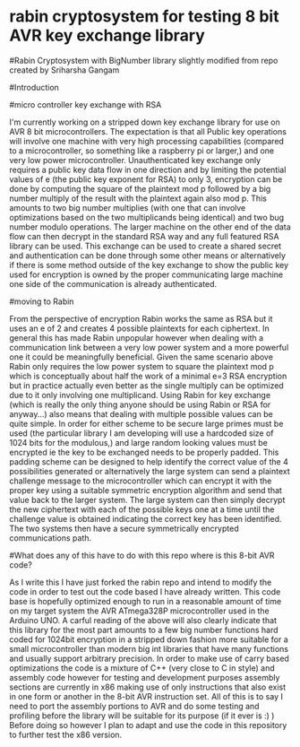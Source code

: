 # rabin cryptosystem for testing 8 bit AVR key exchange library
#Rabin Cryptosystem with BigNumber library slightly modified from repo created by Sriharsha Gangam

#Introduction

#micro controller key exchange with RSA

I'm currently working on a stripped down key exchange library for use on AVR 8 bit microcontrollers. The expectation is that all Public key operations will involve one machine with very high processing capabilities (compared to a microcontroller, so something like a raspberry pi or larger,) and one very low power microcontroller. Unauthenticated key exchange only requires a public key data flow in one direction and by limiting the potential values of e (the public key exponent for RSA) to only 3, encryption can be done by computing the square of the plaintext mod p followed by a big number multiply of the result with the plaintext again also mod p. This amounts to two big number multiplies (with one that can involve optimizations based on the two multiplicands being identical) and two bug number modulo operations. The larger machine on the other end of the data flow can then decrypt in the standard RSA way and any full featured RSA library can be used. This exchange can be used to create a shared secret and authentication can be done through some other means or alternatively if there is some method outside of the key exchange to show the public key used for encryption is owned by the proper communicating large machine one side of the communication is already authenticated.

#moving to Rabin

From the perspective of encryption Rabin works the same as RSA but it uses an e of 2 and creates 4 possible plaintexts for each ciphertext. In general this has made Rabin unpopular however when dealing with a communication link between a very low power system and a more powerful one it could be meaningfully beneficial. Given the same scenario above Rabin only requires the low power system to square the plaintext mod p which is conceptually about half the work of a minimal e=3 RSA encryption but in practice actually even better as the single multiply can be optimized due to it only involving one multiplicand. Using Rabin for key exchange (which is really the only thing anyone should be using Rabin or RSA for anyway...) also means that dealing with multiple possible values can be quite simple. In order for either scheme to be secure large primes must be used (the particular library I am developing will use a hardcoded size of 1024 bits for the modulous,) and large random looking values must be encrypted ie the key to be exchanged needs to be properly padded. This padding scheme can be designed to help identify the correct value of the 4 possibilities generated or alternatively the large system can send a plaintext challenge message to the microcontroller which can encrypt it with the proper key using a suitable symmetric encryption algorithm and send that value back to the larger system. The large system can then simply decrypt the new ciphertext with each of the possible keys one at a time until the challenge value is obtained indicating the correct key has been identified. The two systems then have a secure symmetrically encrypted communications path. 

#What does any of this have to do with this repo where is this 8-bit AVR code?

As I write this I have just forked the rabin repo and intend to modify the code in order to test out the code based I have already written. This code base is hopefully optimized enough to run in a reasonable amount of time on my target system the AVR ATmega328P microcontroller used in the Arduino UNO. A carful reading of the above will also clearly indicate that this library for the most part amounts to a few big number functions hard coded for 1024bit encryption in a stripped down fashion more suitable for a small microcontroller than modern big int libraries that have many functions and usually support arbitrary precision. In order to make use of carry based optimizations the code is a mixture of C++ (very close to C in style) and assembly code however for testing and development purposes assembly sections are currently in x86 making use of only instructions that also exist in one form or another in the 8-bit AVR instruction set. All of this is to say I need to port the assembly portions to AVR and do some testing and profiling before the library will be suitable for its purpose (if it ever is :) ) Before doing so however I plan to adapt and use the code in this repository to further test the x86 version. 
